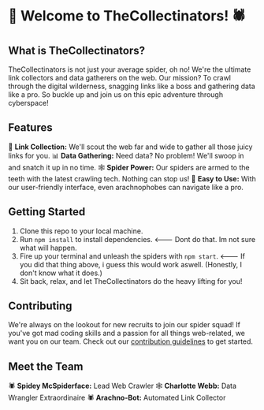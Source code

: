 # 🚀 Welcome to TheCollectinators! 🕷️

## What is TheCollectinators?
TheCollectinators is not just your average spider, oh no! We're the ultimate link collectors and data gatherers on the web.
Our mission? To crawl through the digital wilderness, snagging links like a boss and gathering data like a pro.
So buckle up and join us on this epic adventure through cyberspace!

## Features
🔗 **Link Collection:** We'll scout the web far and wide to gather all those juicy links for you.
📊 **Data Gathering:** Need data? No problem! We'll swoop in and snatch it up in no time.
🕸️ **Spider Power:** Our spiders are armed to the teeth with the latest crawling tech. Nothing can stop us!
🎉 **Easy to Use:** With our user-friendly interface, even arachnophobes can navigate like a pro.

## Getting Started
1. Clone this repo to your local machine.
2. Run `npm install` to install dependencies. <--- Dont do that.  Im not sure what will happen.
3. Fire up your terminal and unleash the spiders with `npm start`.   <--- If you did that thing above, i guess this would work aswell. (Honestly, I don't know what it does.)
4. Sit back, relax, and let TheCollectinators do the heavy lifting for you!

## Contributing
We're always on the lookout for new recruits to join our spider squad! If you've got mad coding skills and a passion for all things web-related, we want you on our team. Check out our [contribution guidelines](CONTRIBUTING.md) to get started.

## Meet the Team
🕷️ **Spidey McSpiderface:** Lead Web Crawler
🕸️ **Charlotte Webb:** Data Wrangler Extraordinaire
🕷️ **Arachno-Bot:** Automated Link Collector


